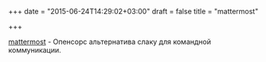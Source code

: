 +++
date = "2015-06-24T14:29:02+03:00"
draft = false
title = "mattermost"

+++

<p><a href="http://www.mattermost.org/">mattermost</a> -&nbsp;Опенсорс альтернатива слаку для командной коммуникации.</p>

